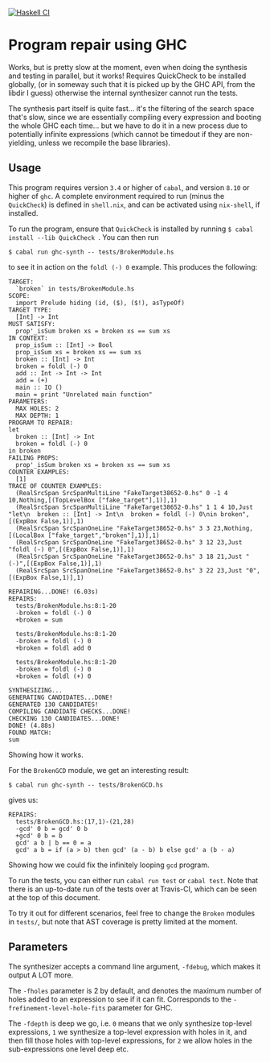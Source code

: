 [![Haskell CI](https://github.com/Tritlo/ghc-synth/actions/workflows/haskell.yml/badge.svg)](https://github.com/Tritlo/ghc-synth/actions/workflows/haskell.yml)

Program repair using GHC
===================

Works, but is pretty slow at the moment, even when doing the synthesis and
testing in parallel, but it works! Requires QuickCheck to be installed globally,
(or in someway such that it is picked up by the GHC API, from the libdir I guess)
otherwise the internal synthesizer cannot run the tests.

The synthesis part itself is quite fast... it's the filtering of the search
space that's slow, since we are essentially compiling every expression and
booting the whole GHC each time... but we have to do it in a new process due
to potentially infinite expressions (which cannot be timedout if they are
non-yielding, unless we recompile the base libraries).


Usage
-----
This program requires version `3.4` or higher of `cabal`, and version `8.10` or
higher of `ghc`. A complete environment required to run (minus the `QuickCheck`)
is defined in `shell.nix`, and can be activated using `nix-shell`, if installed.

To run the program, ensure that `QuickCheck` is installed by running
`$ cabal install --lib QuickCheck `. You can then run

```
$ cabal run ghc-synth -- tests/BrokenModule.hs
```

to see it in action on the `foldl (-) 0` example. This produces the following:

```
TARGET:
  `broken` in tests/BrokenModule.hs
SCOPE:
  import Prelude hiding (id, ($), ($!), asTypeOf)
TARGET TYPE:
  [Int] -> Int
MUST SATISFY:
  prop'_isSum broken xs = broken xs == sum xs
IN CONTEXT:
  prop_isSum :: [Int] -> Bool
  prop_isSum xs = broken xs == sum xs
  broken :: [Int] -> Int
  broken = foldl (-) 0
  add :: Int -> Int -> Int
  add = (+)
  main :: IO ()
  main = print "Unrelated main function"
PARAMETERS:
  MAX HOLES: 2
  MAX DEPTH: 1
PROGRAM TO REPAIR: 
let
  broken :: [Int] -> Int
  broken = foldl (-) 0
in broken
FAILING PROPS:
  prop'_isSum broken xs = broken xs == sum xs
COUNTER EXAMPLES:
  [1]
TRACE OF COUNTER EXAMPLES:
  (RealSrcSpan SrcSpanMultiLine "FakeTarget38652-0.hs" 0 -1 4 10,Nothing,[(TopLevelBox ["fake_target"],1)],1)
  (RealSrcSpan SrcSpanMultiLine "FakeTarget38652-0.hs" 1 1 4 10,Just "let\n  broken :: [Int] -> Int\n  broken = foldl (-) 0\nin broken",[(ExpBox False,1)],1)
  (RealSrcSpan SrcSpanOneLine "FakeTarget38652-0.hs" 3 3 23,Nothing,[(LocalBox ["fake_target","broken"],1)],1)
  (RealSrcSpan SrcSpanOneLine "FakeTarget38652-0.hs" 3 12 23,Just "foldl (-) 0",[(ExpBox False,1)],1)
  (RealSrcSpan SrcSpanOneLine "FakeTarget38652-0.hs" 3 18 21,Just "(-)",[(ExpBox False,1)],1)
  (RealSrcSpan SrcSpanOneLine "FakeTarget38652-0.hs" 3 22 23,Just "0",[(ExpBox False,1)],1)

REPAIRING...DONE! (6.03s)
REPAIRS:
  tests/BrokenModule.hs:8:1-20
  -broken = foldl (-) 0
  +broken = sum

  tests/BrokenModule.hs:8:1-20
  -broken = foldl (-) 0
  +broken = foldl add 0

  tests/BrokenModule.hs:8:1-20
  -broken = foldl (-) 0
  +broken = foldl (+) 0

SYNTHESIZING...
GENERATING CANDIDATES...DONE!
GENERATED 130 CANDIDATES!
COMPILING CANDIDATE CHECKS...DONE!
CHECKING 130 CANDIDATES...DONE!
DONE! (4.88s)
FOUND MATCH:
sum
```

Showing how it works.

For the `BrokenGCD` module, we get an interesting result:

```
$ cabal run ghc-synth -- tests/BrokenGCD.hs
```

gives us:

```
REPAIRS:
  tests/BrokenGCD.hs:(17,1)-(21,28)
  -gcd' 0 b = gcd' 0 b
  +gcd' 0 b = b
  gcd' a b | b == 0 = a
  gcd' a b = if (a > b) then gcd' (a - b) b else gcd' a (b - a)
```

Showing how we could fix the infinitely looping `gcd` program.

To run the tests, you can either run `cabal run test` or `cabal test`. Note
that there is an up-to-date run of the tests over at Travis-CI, which can be
seen at the top of this document.

To try it out for different scenarios, feel free to change the `Broken` modules
in `tests/`, but note that AST coverage is pretty limited at the moment.

Parameters
---------

The synthesizer accepts a command line argument, `-fdebug`, which makes it
output A LOT more.

The `-fholes` parameter is 2 by default, and denotes the maximum number of
holes added to an expression to see if it can fit. Corresponds to the
`-frefinement-level-hole-fits` parameter for GHC.

The `-fdepth` is deep we go, i.e. `0` means that we only synthesize top-level
expressions, `1` we synthesize a top-level expression with holes in it, and then
fill those holes with top-level expressions, for `2` we allow holes in the
sub-expressions one level deep etc.
